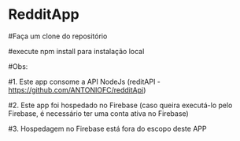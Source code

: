 # RedditApp

#Faça um clone do repositório

#execute npm install para instalação local

#Obs: 

#1. Este app consome a API NodeJs (reditAPI - https://github.com/ANTONIOFC/redditApi)

#2. Este app foi hospedado no Firebase (caso queira executá-lo pelo Firebase, é necessário ter uma conta ativa no Firebase)

#3. Hospedagem no Firebase está fora do escopo deste APP

